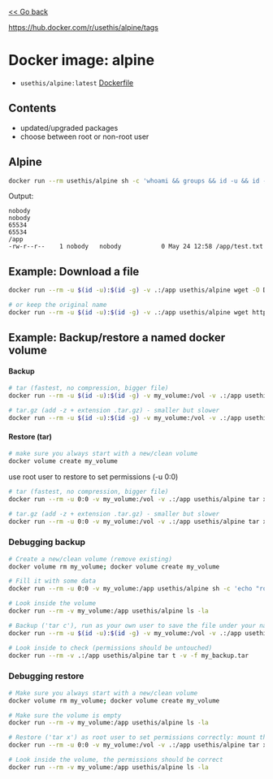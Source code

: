 [<< Go back](../README.md#overview)

https://hub.docker.com/r/usethis/alpine/tags

# Docker image: alpine

- `usethis/alpine:latest` [Dockerfile](Dockerfile)

## Contents

- updated/upgraded packages
- choose between root or non-root user

## Alpine

```bash
docker run --rm usethis/alpine sh -c 'whoami && groups && id -u && id -g && pwd && touch test.txt && ls -la /app/test.txt'
```

Output:

```
nobody
nobody
65534
65534
/app
-rw-r--r--    1 nobody   nobody           0 May 24 12:58 /app/test.txt
```

## Example: Download a file

```bash
docker run --rm -u $(id -u):$(id -g) -v .:/app usethis/alpine wget -O Dockerfile.alpine https://raw.githubusercontent.com/rboonzaijer/docker-images/main/alpine/Dockerfile

# or keep the original name
docker run --rm -u $(id -u):$(id -g) -v .:/app usethis/alpine wget https://raw.githubusercontent.com/rboonzaijer/docker-images/main/alpine/Dockerfile
```

## Example: Backup/restore a named docker volume

#### Backup

```bash
# tar (fastest, no compression, bigger file)
docker run --rm -u $(id -u):$(id -g) -v my_volume:/vol -v .:/app usethis/alpine tar c -f my_backup.tar -C /vol .

# tar.gz (add -z + extension .tar.gz) - smaller but slower
docker run --rm -u $(id -u):$(id -g) -v my_volume:/vol -v .:/app usethis/alpine tar c -z -f my_backup.tar.gz -C /vol .
```

#### Restore (tar)

```bash
# make sure you always start with a new/clean volume
docker volume create my_volume
```

use root user to restore to set permissions (-u 0:0)

```bash
# tar (fastest, no compression, bigger file)
docker run --rm -u 0:0 -v my_volume:/vol -v .:/app usethis/alpine tar x -f my_backup.tar -C /vol .

# tar.gz (add -z + extension .tar.gz) - smaller but slower
docker run --rm -u 0:0 -v my_volume:/vol -v .:/app usethis/alpine tar x -z -f my_backup.tar.gz -C /vol .
```

### Debugging backup

```bash
# Create a new/clean volume (remove existing)
docker volume rm my_volume; docker volume create my_volume

# Fill it with some data
docker run --rm -u 0:0 -v my_volume:/app usethis/alpine sh -c 'echo "root" > test-root-0.txt; echo "normal" > test-1000.txt; echo "nobody" > test-nobody-65534.txt; echo "another" > test-another-12345.txt; chown nobody:nobody test-nobody-65534.txt; chown 1000:1000 test-1000.txt; chown 12345:54321 test-another-12345.txt; ls -la'

# Look inside the volume
docker run --rm -v my_volume:/app usethis/alpine ls -la

# Backup ('tar c'), run as your own user to save the file under your name: mount the named volume to /vol, and the current directory to /app, then create the tar in /app :
docker run --rm -u $(id -u):$(id -g) -v my_volume:/vol -v .:/app usethis/alpine tar c -f my_backup.tar -C /vol .

# Look inside to check (permissions should be untouched)
docker run --rm -v .:/app usethis/alpine tar t -v -f my_backup.tar
```

### Debugging restore

```bash
# Make sure you always start with a new/clean volume
docker volume rm my_volume; docker volume create my_volume

# Make sure the volume is empty
docker run --rm -v my_volume:/app usethis/alpine ls -la

# Restore ('tar x') as root user to set permissions correctly: mount the named volume to /vol, and the current directory to /app, then extract the tar to /vol :
docker run --rm -u 0:0 -v my_volume:/vol -v .:/app usethis/alpine tar x -f my_backup.tar -C /vol .

# Look inside the volume, the permissions should be correct
docker run --rm -v my_volume:/app usethis/alpine ls -la
```
